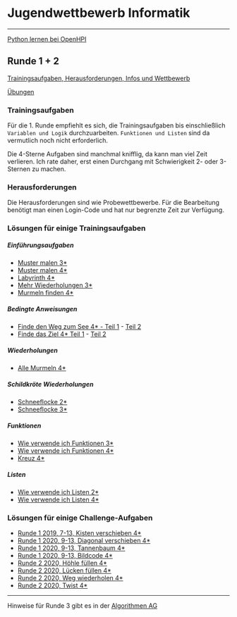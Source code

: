 # Jugendwettbewerb Informatik

---

[Python lernen bei OpenHPI](https://open.hpi.de/courses/pythonjunior-schule2022)

## Runde 1 + 2

[Trainingsaufgaben, Herausforderungen, Infos und Wettbewerb](https://jwinf.de/)

[Übungen](./uebungen/uebungen.md)

### Trainingsaufgaben

Für die 1. Runde empfiehlt es sich, die Trainingsaufgaben bis einschließlich
`Variablen und Logik` durchzuarbeiten. `Funktionen und Listen` sind da vermutlich noch
nicht erforderlich.

Die 4-Sterne Aufgaben sind manchmal knifflig, da kann man viel Zeit verlieren. Ich rate daher, erst
einen Durchgang mit Schwierigkeit 2- oder 3-Sternen zu machen.

### Herausforderungen

Die Herausforderungen sind wie Probewettbewerbe. Für die Bearbeitung benötigt man einen Login-Code und hat
nur begrenzte Zeit zur Verfügung.

### Lösungen für einige Trainingsaufgaben

##### Einführungsaufgaben

-   [Muster malen 3\*](https://youtu.be/9OQZNqgCZr0)
-   [Muster malen 4\*](https://youtu.be/3GsRVJHncBI)
-   [Labyrinth 4\*](https://youtu.be/JmVyJHTA0rg)
-   [Mehr Wiederholungen 3\*](https://youtu.be/qw2duMDOht8)
-   [Murmeln finden 4\*](https://youtu.be/KY5n8UvQbL8)

##### Bedingte Anweisungen

-   [Finde den Weg zum See 4\* - Teil 1](https://youtu.be/NqzblbEeFWI) - [Teil 2](https://youtu.be/BJRWdUek4Yo)
-   [Finde das Ziel 4\* Teil 1](https://youtu.be/VJNxpL2FGw8) - [Teil 2](https://youtu.be/0UJKFQ5xN4U)

##### Wiederholungen

-   [Alle Murmeln 4\*](https://youtu.be/8pexoQt4adg)

##### Schildkröte Wiederholungen

-   [Schneeflocke 2\*](https://youtu.be/V5vlW5HpTMM)
-   [Schneeflocke 3\*](https://youtu.be/kOW3v_OcYhE)

##### Funktionen

-   [Wie verwende ich Funktionen 3\*](https://youtu.be/3ZBAFbKyTEU)
-   [Wie verwende ich Funktionen 4\*](https://youtu.be/oxtRyCQvnU8)
-   [Kreuz 4\*](https://youtu.be/Kau-RgVibW0)

##### Listen

-   [Wie verwende ich Listen 2\*](https://youtu.be/whKnaFHB2MQ)
-   [Wie verwende ich Listen 4\*](https://youtu.be/23mocZKsm-E)

### Lösungen für einige Challenge-Aufgaben

-   [Runde 1 2019, 7-13, Kisten verschieben 4\*](https://youtu.be/Br1NTMCsFE8)
-   [Runde 1 2020, 9-13, Diagonal verschieben 4\*](https://youtu.be/CpAANG502aM)
-   [Runde 1 2020, 9-13, Tannenbaum 4\*](https://youtu.be/jYy0vt45edw)
-   [Runde 1 2020, 9-13, Bildcode 4\*](https://youtu.be/CVrLfLfxIC8)
-   [Runde 2 2020, Höhle füllen 4\*](https://youtu.be/Eex_FRz3_IY)
-   [Runde 2 2020, Lücken füllen 4\*](https://youtu.be/vhvSNwMDJs8)
-   [Runde 2 2020, Weg wiederholen 4\*](https://youtu.be/0vzuzkAeGyI)
-   [Runde 2 2020, Twist 4\*](https://youtu.be/tWTi9uUg_Yo)

---

Hinweise für Runde 3 gibt es in der [Algorithmen AG](https://ktheu.github.io/AlgorithmenAG/)

<!-- ## Runde 3

#### Übungen

-   [A1](https://replit.com/@ktheu42/A1)

#### Beispielaufgaben

Die Aufgaben der Runde 3 sind die beiden Junioraufgaben des [Bundeswettbewerbs Informatik.](https://bwinf.de/bundeswettbewerb/)

Beispiele:

**[Landnahme](./landnahme/landnahme.md)** (J34-1)

**[Kassiopeia](./kassiopeia/kassiopeia.md)** (J34-2)

**[Luftballons](./luftballons/luftballons.md)** (J35-1)

**[Lama](./lama/lama.md)** (J35-2)

**[Bücherregal](./buecherregal/buecherregal.md)** (J36-1)

**[Wintervorrat](./wintervorrat/wintervorrat.md)** (J36-2)

**[Auf und Ab](./auf_und_ab/auf_und_ab.md)** (J37-1)

**[Baywatch](./baywatch/baywatch.md)** (J37-2)

**[Parallelen](./parallelen/parallelen.md)** - (J38-1)

**[Kacheln](./kacheln/kacheln.md)** - (J38-2)

**[Passwörter](./passwoerter/passwoerter.md)** (J39-1)

**[Baulwürfe](./baulwuerfe/baulwuerfe.md)** (J39-2) -->
